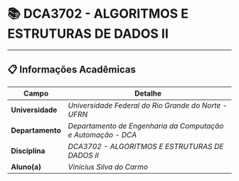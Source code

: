 # **📚 DCA3702 - ALGORITMOS E ESTRUTURAS DE DADOS II**  

---

## **📋 Informações Acadêmicas**  
| Campo               | Detalhe                              |
|---------------------|--------------------------------------------------------------|
| **Universidade**    | *Universidade Federal do Rio Grande do Norte - UFRN*         |
| **Departamento**    | *Departamento de Engenharia da Computação e Automação - DCA* |
| **Disciplina**      | *DCA3702 - ALGORITMOS E ESTRUTURAS DE DADOS II*              |
| **Aluno(a)**        | *Vinícius Silva do Carmo*                                    |
